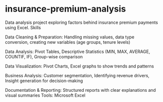 # insurance-premium-analysis
Data analysis project exploring factors behind insurance premium payments using Excel.
Skills

Data Cleaning & Preparation: Handling missing values, data type conversion, creating new variables (age groups, tenure levels)

Data Analysis: Pivot Tables, Descriptive Statistics (MIN, MAX, AVERAGE, COUNTIF, IF), Group-wise comparison

Data Visualization: Pivot Charts, Excel graphs to show trends and patterns

Business Analysis: Customer segmentation, Identifying revenue drivers, Insight generation for decision-making

Documentation & Reporting: Structured reports with clear explanations and visual summaries
Tools: Microsoft Excel
